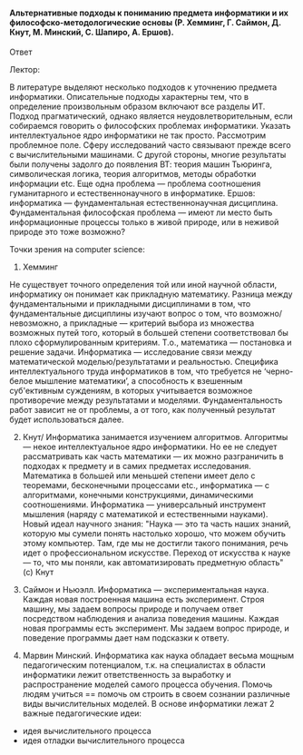 #### Альтернативные подходы к пониманию предмета информатики и их философско-методологические основы (Р. Хемминг, Г. Саймон, Д. Кнут, М. Минский, С. Шапиро, А. Ершов).

Ответ

Лектор:

В литературе выделяют несколько подходов к уточнению предмета информатики. Описательные подходы характерны
тем, что в определение произвольным образом включают все разделы ИТ. Подход прагматический, однако является
неудовлетворительным, если собираемся говорить о философских проблемах информатики.
Указать интеллектуальное ядро информатики не так просто. Рассмотрим проблемное поле.
Сферу исследований часто связывают прежде всего с вычислительными машинами. С другой стороны, многие
результаты были получены задолго до появления ВТ: теория машин Тьюринга, символическая логика, теория алгоритмов,
методы обработки информации etc.
Еще одна проблема — проблема соотношения гуманитарного и естественнонаучного в информатике. Ершов:
информатика — фундаментальная естественнонаучная дисциплина. Фундаментальная философская проблема — имеют ли место
быть информационные процессы только в живой природе, или в неживой природе это тоже возможно?

Точки зрения на computer science:

1. Хемминг

Не существует точного определения той или иной научной области, информатику он понимает как прикладную
математику. Разница между фундаментальными и прикладными дисциплинами в том, что фундаментальные
дисциплины изучают вопрос о том, что возможно/невозможно, а прикладные — критерий выбора из
множества возможных путей того, который в большей степени соответствовал бы плохо сформулированным
критериям.
Т.о., математика — постановка и решение задачи. Информатика — исследование связи между математической
моделью/результатами и реальностью. Специфика интеллектуального труда информатиков в том, что
требуется не ‘черно-белое мышление математики’, а способность к взешенным суб'ективным суждениям, в
которых учитывается возможное противоречие между результатами и моделями.
Фундаментальность работ зависит не от проблемы, а от того, как полученный результат будет использоваться
далее.

2. Кнут/ Информатика занимается изучением алгоритмов. 
 Алгоритмы — некое интеллектуальное ядро информатики. Но ее не
 следует рассматривать как часть математики — их можно разграничить в подходах к предмету и в самих предметах
 исследования. Математика в большей или меньшей степени имеет дело с теоремами, бесконечными процессами etc.,
 информатика — с алгоритмами, конечными конструкциями, динамическими соотношениями.
 Информатика — универсальный инструмент мышления (наряду с математикой и естественными науками). Новый
 идеал научного знания:
 "Наука — это та часть наших знаний, которую мы сумели понять настолько хорошо, что можем обучить этому
 компьютер. Там, где мы не достигли такого понимания, речь идет о профессиональном искусстве. Переход от искусства к
 науке — то, что мы поняли, как автоматизировать предметную область" (с) Кнут
 
3. Саймон и Ньюэлл. Информатика — экспериментальная наука.
Каждая новая построенная машина есть эксперимент. Строя машину, мы задаем вопросы природе и получаем ответ
посредством наблюдения и анализа поведения машины. Каждая новая программы есть эксперимент. Мы задаем
вопрос природе, и поведение программы дает нам подсказки к ответу.

4. Марвин Минский. Информатика как наука обладает весьма мощным педагогическим потенциалом, 
  т.к. на специалистах в области информатики лежит ответственность за выработку
 и распространение моделей самого процесса обучения.
 Помочь людям учиться == помочь ом строить в своем сознании различные виды вычислительных моделей.
 В основе информатики лежат 2 важные педагогические идеи:
 * идея вычислительного процесса
 * идея отладки вычислительного процесса
 
